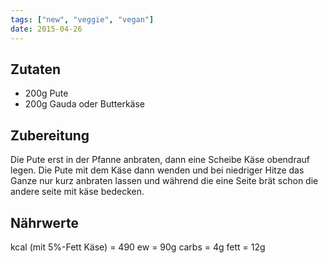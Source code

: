 ```yaml
---
tags: ["new", "veggie", "vegan"]
date: 2015-04-26
---
```


## Zutaten
- 200g  Pute
- 200g  Gauda oder Butterkäse

## Zubereitung
Die Pute erst in der Pfanne anbraten, dann eine Scheibe Käse obendrauf legen. Die Pute mit dem Käse dann wenden und bei niedriger Hitze das Ganze nur kurz anbraten lassen und während die eine Seite brät schon die andere seite mit käse bedecken.

## Nährwerte
kcal (mit 5%-Fett Käse) = 490
ew = 90g
carbs = 4g
fett = 12g

